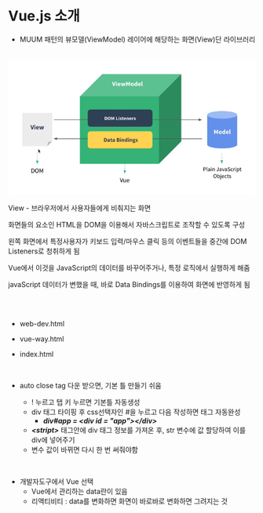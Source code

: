# Vue.js 소개

+ MUUM 패턴의 뷰모델(ViewModel) 레이어에 해당하는 화면(View)단 라이브러리

<br>

<img src="./캡처2.png" alt="캡처2" />

<br>

View - 브라우저에서 사용자들에게 비춰지는 화면

화면들의 요소인 HTML을 DOM을 이용해서 자바스크립트로 조작할 수 있도록 구성

왼쪽 화면에서 특정사용자가 키보드 입력/마우스 클릭 등의 이벤트들을 중간에 DOM Listeners로 청취하게 됨

Vue에서 이것을 JavaScript의 데이터를 바꾸어주거나, 특정 로직에서 실행하게 해줌 

javaScript 데이터가 변했을 때, 바로 Data Bindings를 이용하여 화면에 반영하게 됨

<br><br>

+ web-dev.html

+ vue-way.html

+ index.html

<br>

+ auto close tag 다운 받으면, 기본 틀 만들기 쉬움

  + ! 누르고 탭 키 누르면 기본틀 자동생성
  + div 태그 타이핑 후 css선택자인 #을 누르고 다음 작성하면 태그 자동완성
    + **_div#app = \<div id = "app">\</div>_**
  + **_\<stript>_** 태그안에 div 태그 정보를 가져온 후, str 변수에 값 할당하여 이를 div에 넣어주기
  + 변수 값이 바뀌면 다시 한 번 써줘야함

<br>

+ 개발자도구에서 Vue 선택
  + Vue에서 관리하는 data란이 있음
  + 리액티비티 : data를 변화하면 화면이 바로바로 변화하면 그려지는 것 

